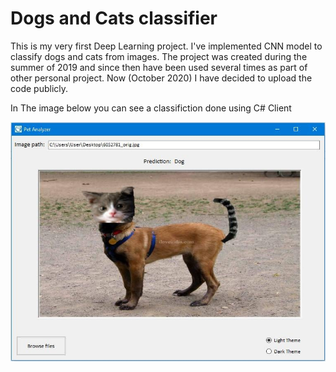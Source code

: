 # Dogs and Cats classifier
This is my very first Deep Learning project. I've implemented CNN model to classify dogs and cats from images.
The project was created during the summer of 2019 and since then have been used several times as part of other personal project.
Now (October 2020) I have decided to upload the code publicly.

In The image below you can see a classifiction done using C# Client

![Screenshot with dog image and AI classification](https://github.com/11tonytony11/Dogs-Cats-Classifier/blob/main/Classification.jpg)
